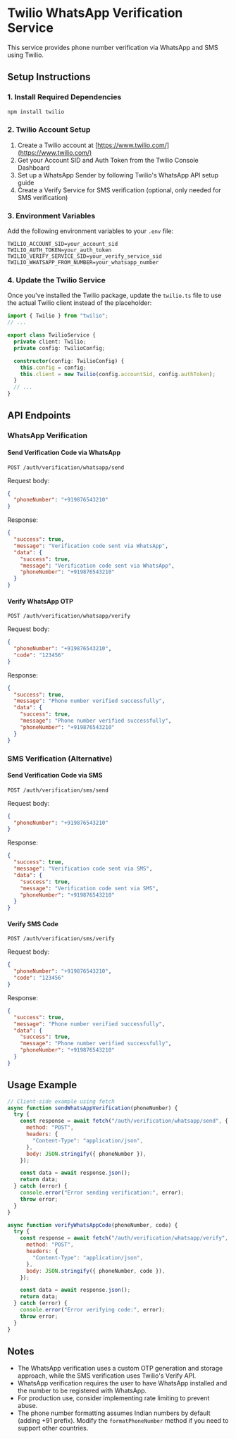 # Twilio WhatsApp Verification Service

This service provides phone number verification via WhatsApp and SMS using Twilio.

## Setup Instructions

### 1. Install Required Dependencies

```bash
npm install twilio
```

### 2. Twilio Account Setup

1. Create a Twilio account at [https://www.twilio.com/](https://www.twilio.com/)
2. Get your Account SID and Auth Token from the Twilio Console Dashboard
3. Set up a WhatsApp Sender by following Twilio's WhatsApp API setup guide
4. Create a Verify Service for SMS verification (optional, only needed for SMS verification)

### 3. Environment Variables

Add the following environment variables to your `.env` file:

```
TWILIO_ACCOUNT_SID=your_account_sid
TWILIO_AUTH_TOKEN=your_auth_token
TWILIO_VERIFY_SERVICE_SID=your_verify_service_sid
TWILIO_WHATSAPP_FROM_NUMBER=your_whatsapp_number
```

### 4. Update the Twilio Service

Once you've installed the Twilio package, update the `twilio.ts` file to use the actual Twilio client instead of the placeholder:

```typescript
import { Twilio } from "twilio";
// ...

export class TwilioService {
  private client: Twilio;
  private config: TwilioConfig;

  constructor(config: TwilioConfig) {
    this.config = config;
    this.client = new Twilio(config.accountSid, config.authToken);
  }
  // ...
}
```

## API Endpoints

### WhatsApp Verification

#### Send Verification Code via WhatsApp

```
POST /auth/verification/whatsapp/send
```

Request body:

```json
{
  "phoneNumber": "+919876543210"
}
```

Response:

```json
{
  "success": true,
  "message": "Verification code sent via WhatsApp",
  "data": {
    "success": true,
    "message": "Verification code sent via WhatsApp",
    "phoneNumber": "+919876543210"
  }
}
```

#### Verify WhatsApp OTP

```
POST /auth/verification/whatsapp/verify
```

Request body:

```json
{
  "phoneNumber": "+919876543210",
  "code": "123456"
}
```

Response:

```json
{
  "success": true,
  "message": "Phone number verified successfully",
  "data": {
    "success": true,
    "message": "Phone number verified successfully",
    "phoneNumber": "+919876543210"
  }
}
```

### SMS Verification (Alternative)

#### Send Verification Code via SMS

```
POST /auth/verification/sms/send
```

Request body:

```json
{
  "phoneNumber": "+919876543210"
}
```

Response:

```json
{
  "success": true,
  "message": "Verification code sent via SMS",
  "data": {
    "success": true,
    "message": "Verification code sent via SMS",
    "phoneNumber": "+919876543210"
  }
}
```

#### Verify SMS Code

```
POST /auth/verification/sms/verify
```

Request body:

```json
{
  "phoneNumber": "+919876543210",
  "code": "123456"
}
```

Response:

```json
{
  "success": true,
  "message": "Phone number verified successfully",
  "data": {
    "success": true,
    "message": "Phone number verified successfully",
    "phoneNumber": "+919876543210"
  }
}
```

## Usage Example

```javascript
// Client-side example using fetch
async function sendWhatsAppVerification(phoneNumber) {
  try {
    const response = await fetch("/auth/verification/whatsapp/send", {
      method: "POST",
      headers: {
        "Content-Type": "application/json",
      },
      body: JSON.stringify({ phoneNumber }),
    });

    const data = await response.json();
    return data;
  } catch (error) {
    console.error("Error sending verification:", error);
    throw error;
  }
}

async function verifyWhatsAppCode(phoneNumber, code) {
  try {
    const response = await fetch("/auth/verification/whatsapp/verify", {
      method: "POST",
      headers: {
        "Content-Type": "application/json",
      },
      body: JSON.stringify({ phoneNumber, code }),
    });

    const data = await response.json();
    return data;
  } catch (error) {
    console.error("Error verifying code:", error);
    throw error;
  }
}
```

## Notes

- The WhatsApp verification uses a custom OTP generation and storage approach, while the SMS verification uses Twilio's Verify API.
- WhatsApp verification requires the user to have WhatsApp installed and the number to be registered with WhatsApp.
- For production use, consider implementing rate limiting to prevent abuse.
- The phone number formatting assumes Indian numbers by default (adding +91 prefix). Modify the `formatPhoneNumber` method if you need to support other countries.
